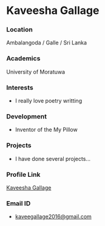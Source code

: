 # Kaveesha Gallage

### Location

Ambalangoda / Galle / Sri Lanka

### Academics

University of Moratuwa

### Interests

- I really love poetry writting

### Development

- Inventor of the My Pillow

### Projects

- I have done several projects...

### Profile Link

[Kaveesha Gallage](https://github.com/KaveeshaGallage)

### Email ID

- kaveegallage2016@gmail.com